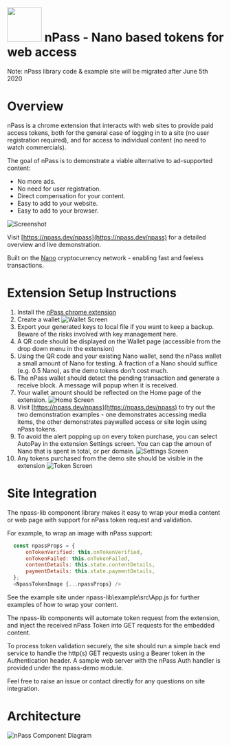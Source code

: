 
# <img src="https://npass.dev/npass/images/nPass.2.png" width="80"> nPass - Nano based tokens for web access

Note: nPass library code & example site will be migrated after June 5th 2020

# Overview
nPass is a chrome extension that interacts with web sites to provide paid access tokens, both for the general case of logging in to a site (no user registration required), and for access to individual content (no need to watch commercials).

The goal of nPass is to demonstrate a viable alternative to ad-supported content:
* No more ads.
* No need for user registration.
* Direct compensation for your content.
* Easy to add to your website.
* Easy to add to your browser.

![Screenshot](https://npass.dev/npass/images/nPass.marquee.png)

Visit [https://npass.dev/npass](https://npass.dev/npass) for a detailed overview and live demonstration.

Built on the [Nano](https://nano.org/) cryptocurrency network - enabling fast and feeless transactions.

# Extension Setup Instructions
1. Install the [nPass chrome extension](https://chrome.google.com/webstore/detail/npass/oohcmndahocfeiebkkdcbceeaanheafc)
1. Create a wallet
![Wallet Screen](https://npass.dev/npass/images/nPass.screen.wallet.png)
1. Export your generated keys to local file if you want to keep a backup. Beware of the risks involved with key management here.
1. A QR code should be displayed on the Wallet page (accessible from the drop down menu in the extension)
1. Using the QR code and your existing Nano wallet, send the nPass wallet a small amount of Nano for testing. A fraction of a Nano should suffice (e.g. 0.5 Nano), as the demo tokens don't cost much.
1. The nPass wallet should detect the pending transaction and generate a receive block. A message will popup when it is received.
1. Your wallet amount should be reflected on the Home page of the extension.
![Home Screen](https://npass.dev/npass/images/nPass.screen.home.png)
1. Visit [https://npass.dev/npass](https://npass.dev/npass) to try out the two demonstration examples - one demonstrates accessing media items, the other demonstrates paywalled access or site login using nPass tokens.
1. To avoid the alert popping up on every token purchase, you can select AutoPay in the extension Settings screen. You can cap the amoun of Nano that is spent in total, or per domain.
![Settings Screen](https://npass.dev/npass/images/nPass.screen.settings.png)
1. Any tokens purchased from the demo site should be visible in the extension
![Token Screen](https://npass.dev/npass/images/nPass.screen.tokens.png)


# Site Integration

The npass-lib component library makes it easy to wrap your media content or web page with support for nPass token request and validation.

For example, to wrap an image with nPass support:
```javascript
  const npassProps = {
      onTokenVerified: this.onTokenVerified,
      onTokenFailed: this.onTokenFailed,
      contentDetails: this.state.contentDetails,
      paymentDetails: this.state.paymentDetails,
  };  
  <NpassTokenImage {...npassProps} />
```
See the example site under npass-lib\example\src\App.js for further examples of how to wrap your content. 

The npass-lib components will automate token request from the extension, and inject the received nPass Token into GET requests for the embedded content.

To process token validation securely, the site should run a simple back end service to handle the http(s) GET requests using a Bearer token in the Authentication header. A sample web server with the nPass Auth handler is provided under the npass-demo module.

Feel free to raise an issue or contact directly for any questions on site integration.


# Architecture
![nPass Component Diagram](https://npass.dev/npass/images/npass_component_diagram.png)
